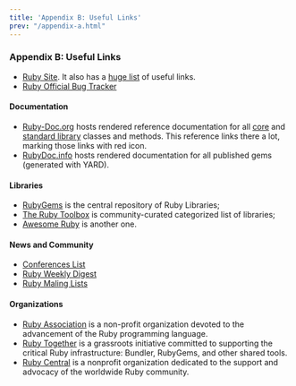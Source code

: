 ```yaml
---
title: 'Appendix B: Useful Links'
prev: "/appendix-a.html"
---
```


### Appendix B: Useful Links[](#appendix-b-useful-links)

* <a href='https://www.ruby-lang.org/' class='remote'
  target='_blank'>Ruby Site</a>. It also has a <a
  href='https://www.ruby-lang.org/en/documentation/' class='remote'
  target='_blank'>huge list</a> of useful links.
* <a href='https://bugs.ruby-lang.org/' class='remote'
  target='_blank'>Ruby Official Bug Tracker</a>

#### Documentation[](#documentation)

* <a href='http://ruby-doc.org/' class='ruby-doc remote'
  target='_blank'>Ruby-Doc.org</a> hosts rendered reference
  documentation for all <a href='http://www.ruby-doc.org/core'
  class='remote' target='_blank'>core</a> and <a
  href='http://www.ruby-doc.org/stdlib' class='remote'
  target='_blank'>standard library</a> classes and methods. This
  reference links there a lot, marking those links with red icon.
* <a href='http://www.rubydoc.info/' class='remote'
  target='_blank'>RubyDoc.info</a> hosts rendered documentation for all
  published gems (generated with YARD).

#### Libraries[](#libraries)

* <a href='https://rubygems.org/' class='remote'
  target='_blank'>RubyGems</a> is the central repository of Ruby
  Libraries;
* <a href='https://www.ruby-toolbox.com/' class='remote'
  target='_blank'>The Ruby Toolbox</a> is community-curated categorized
  list of libraries;
* <a href='http://awesome-ruby.com/' class='remote'
  target='_blank'>Awesome Ruby</a> is another one.

#### News and Community[](#news-and-community)

* <a href='http://rubyconferences.org/' class='remote'
  target='_blank'>Conferences List</a>
* <a href='https://rubyweekly.com/' class='remote' target='_blank'>Ruby
  Weekly Digest</a>
* <a href='https://www.ruby-lang.org/en/community/mailing-lists/'
  class='remote' target='_blank'>Ruby Maling Lists</a>

#### Organizations[](#organizations)

* <a href='http://www.ruby.or.jp/en/' class='remote'
  target='_blank'>Ruby Association</a> is a non-profit organization
  devoted to the advancement of the Ruby programming language.
* <a href='https://rubytogether.org/' class='remote'
  target='_blank'>Ruby Together</a> is a grassroots initiative committed
  to supporting the critical Ruby infrastructure: Bundler, RubyGems, and
  other shared tools.
* <a href='http://rubycentral.org/' class='remote' target='_blank'>Ruby
  Central</a> is a nonprofit organization dedicated to the support and
  advocacy of the worldwide Ruby community.

